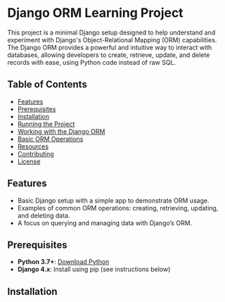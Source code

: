 # Django ORM Learning Project

This project is a minimal Django setup designed to help understand and experiment with Django's Object-Relational Mapping (ORM) capabilities. The Django ORM provides a powerful and intuitive way to interact with databases, allowing developers to create, retrieve, update, and delete records with ease, using Python code instead of raw SQL.

## Table of Contents
- [Features](#features)
- [Prerequisites](#prerequisites)
- [Installation](#installation)
- [Running the Project](#running-the-project)
- [Working with the Django ORM](#working-with-the-django-orm)
- [Basic ORM Operations](#basic-orm-operations)
- [Resources](#resources)
- [Contributing](#contributing)
- [License](#license)

## Features
- Basic Django setup with a simple app to demonstrate ORM usage.
- Examples of common ORM operations: creating, retrieving, updating, and deleting data.
- A focus on querying and managing data with Django’s ORM.

## Prerequisites
- **Python 3.7+**: [Download Python](https://www.python.org/downloads/)
- **Django 4.x**: Install using pip (see instructions below)

## Installation

